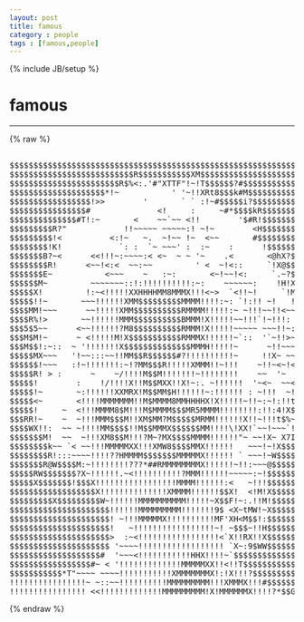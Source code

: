 ```yaml
---
layout: post
title: famous
category : people
tags : [famous,people]
---
```

{% include JB/setup %}
# famous
---
{% raw %}
<pre>

$$$$$$$$$$$$$$$$$$$$$$$$$$$$$$$$$$$$$$$$$$$$$$$$$$$$$$$$$$$$$$$$$
$$$$$$$$$$$$$$$$$$$$$$$$$$R$$$$$$$$$$$XM$$$$$$$$$$$$$$$$$$$$$$$$$
$$$$$$$$$$$$$$$$$$$$$$$R$%&lt;:.&#039;#&quot;XTTF&quot;!~!T$$$$$$?#$$$$$$$$$$$$$$$$
$$$$$$$$$$$$$$$$$$$$*!~           &#039; &#039;~!!XRt8$$$k#M$$$$$$$$$$$$$$$
$$$$$$$$$$$$$$$$$!&gt;&gt;        &#039;       ` ` :!~#$$$$$i?$$$$$$$$$$$$$$
$$$$$$$$$$$$$$$$#              &lt;!     :     ~#*$$$$kR$$$$$$$$$$$$
$$$$$$$$$$$$$$#T!:~       &lt;    ~~`~~ &lt;!!        &#039;$#R!$$$$$$$$$$$$
$$$$$$$$$R?&quot;            !!~~~~~ ~~~~~:! ~!~        &lt;H$$$$$$$$$$$$
$$$$$$$$$!&lt;          &lt;:!~   ~.  ~!~~ !~  &lt;~~       #$$$$$$$$$$$$$
$$$$$$$$!K!            `: :  `~ ~~~&#039; :  :~    :      !$$$$$$$$$$$
$$$$$$$B?~&lt;      &lt;&lt;!!!~:~~~~:&lt; &lt;~  ~ ~ &#039;~    .&lt;       &lt;@hX?$$$$$$
$$$$$$$$R!      &lt;~~!&lt;:&lt;  ~~:~~         &#039; &lt;  ~!&lt;::     `!X@$$$$$$$
$$$$$$$E~           &lt;~~~    ~   :~:       &lt;~!~~!&lt;:     `.~?$M$$$$
$$$$$$M~         ~~~~~~~::!:!!!!!!!!!!:~:    ~~~~~~:    !H!XX$$$$
$$$$$X!         !:~&lt;!!!!!XXHHHHMM8MMMX!!!&lt;~&gt;  `&lt;!!~!     `!MM$$$$
$$$$$!!~       ~~~!!!!!!XMM$$$$$$$$$MMMM!!!!:~: `!:!! ~!   !:@$$$
$$$$MM!~~~      ~~!!!!!XMM$$$$$$$$$$RMMMM!!!!!:~ ~!!!~~!!&lt;~~!$$$$
$$$$R%!&gt;       ~~!!!!!!MMM$$$$$$$$$$BMMM!X!!!!!~~!!!`!~!!!:  R$$R
$$$5$5~~      &lt;~~!!!!!!?M8$$$$$$$$$$RMMM!X!!!!!~~~~~ ~~~!!~: !#R$
$$$M$M!~      ~ &lt;!!!!!M!X$$$$$$$$$$$RMMMX!!!!!!~`::  &#039;`~!!&gt;~~~~!$
$$$M$$!:~::  ~ &#039;!!!!!!!X$$$$$$$$$$$$$$MMMH!!!!!~      ~!!~~~~~~~9
$$$$$MX~~~   &#039;!~~:::~~!!MM$$R$$$$$$#?!!!!!!!!!!~     !!X~ ~~~~~ ~
$$$$$$!~~~   :!~!!!!!!!:~!?MM$$$R!!!!!XMMM!!~!!!    ~!!~&lt;~!&lt;~!~ &#039;
$$$$$R! &gt; :      ~    ~/!!!!M$$M!!!!!!!~!!!!!!!!    ~~  &#039;~  !!~XW
$$$$$!        :    !/!!!!X!!M$$MXX!!X!~:. ~!!!!!!  &#039;~&lt;~  ~~&lt;!M!R$
$$$$$!~       ~:!!!!!!XXMRX!M$$MM$H!!!!!!~:!!!!!! : ~!!!  ~!!$$$$
$$$$$&lt;~       &lt;!!!!MMMMMMM!!M$MMMM8MMHHHHX!X!!!!!~!!~:~!:!!t!9$$$
$$$$$!     ~  &lt;!!!MMMM8$M!!!M$MMMM$$$MR5MMMM!!!!!!!!:!!:4!X$!!$$$
$$$RR!~    ~  ~!!!MMM$$$M!!XM$MM?M$$$$$MRMM!!!!!!X!!~!!!t$%~~!$$$
$$$$WX!!:  ~~ ~!!!!MM$$$$!!M$$MMMX$$$$$$MM!!!!\!XX!`~~!~~~`!!!$$$
$$$$$$$M!  ~~  ~!!!XM8$$M!!!?M~?MX$$$$MMMM!!!!!!&quot;~ ~~!X~ X7I$X$$$
$$$$$$$$k~~ `&lt; ~~!!!MMMMMXX!!!XMW8$$$$MMX!!!!!!   ~~~!~!X$$$M$$$$
$$$$$$$$R!:::~~~~!!!!??HMMMM$$$$$$$MMMMMX!!!!!! ` ~~~!~W$$$$$$$$$
$$$$$$$R@W$$$$M:~!!!!!!!!???*##RMMMMMMMMX!!!!!!~!!:~~~@$$$$$$$$$$
$$$$$RW$$$$$$$?X~!!!!!!.~&lt;!!!!!!!!!!?MMM!!!!!!~~~~~:~!$$$$$$$$$$$
$$$$$X$$$$$$$!$$$X!!!!!!!!!!!!!!!!!MMMM!!!!!!:&lt;   ~!!!$$$$$$$$$$$
$$$$$$$$$$$$$$$$$$X!!!!!!!!!!!!!!XMMMM!!!!!!$$X!  &lt;!M!X$$$$$$$$$$
$$$$$$$$$X$$$$$$$$$W~!!!!!!MMMMMMMMMM!!!!!~X$$F!~:.!!M!$$$$$$$$$$
$$$$$$$$$$$$$$$$$$$$$!!!!!!MMMMMMMMM!!!!!!!9$ &lt;X~tMW!~X$$$$$$$$$$
$$$$$$$$$$$$$$$$$$$$$! ~!!!MMMMMX!!!!!!!!!!MF&#039;XH&lt;M$$!:$$$$$$$$$$$
$$$$$$$$$$$$$$$$$$$$$!   ~!!!!!!!!!!!!!!!!!~! ~$$$~!!H$$$$$$$$$$$
$$$$$$$$$$$$$$$$$$$$$&gt;  :~&lt;!!!!!!!!!!!!!!!!!&lt;`X!!RX!!X$$$$$$$$$$$
$$$$$$$$$$$$$$$$$$$$$ &#039;~~~~!!!!!!!!!!!!!!!!!! `X~:9$WW$$$$$$$$$$$
$$$$$$$$$$$$$$$$$$$#  &#039;~~~&lt;!!!!!!!!!!!HHX!!!!~`$$$$$$$$$$$$$$$$$$
$$$$$$$$$$$$$$$$$#~ &lt; &#039;!!!!!!!!!!!!!MMMMMXX!!&lt;!!T$$$$$$$$$$$$$$$$
$$$$$$$$$$$*T&quot;~~~~ ~~~~!!!!!!!!!!!XMMMMMMMX!:!X!!!?$$$$$$$$$$$$$$
!!!!!!!!!!!!!!!!~ ~::~~!!!!!!!!!!MMMMMMMMM!!!XMMMX!!!#$$$$$$$$$$$
!!!!!!!!!!!!!!!! &lt;&lt;!!!!!!!!!!!!!MMMMMMMMM!X!MMMMMMX!!!!?*$$Gilo94 </pre>
{% endraw %}
